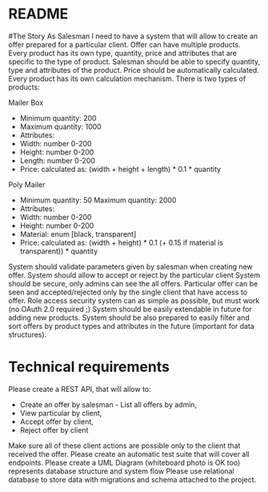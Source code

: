 # README

#The Story
As Salesman I need to have a system that will allow to create an offer prepared for a particular client. Offer can have multiple products. Every product has its own type, quantity, price and attributes that are specific to the type of product. Salesman should be able to specify quantity, type and attributes of the product. Price should be automatically calculated. Every product has its own calculation mechanism.
There is two types of products:

Mailer Box
* Minimum quantity: 200 
* Maximum quantity: 1000 
* Attributes:
* Width: number 0-200 
* Height: number 0-200 
* Length: number 0-200
* Price: calculated as: (width + height + length) * 0.1 * quantity

Poly Mailer

* Minimum quantity: 50 Maximum quantity: 2000 
* Attributes:
* Width: number 0-200
* Height: number 0-200
* Material: enum [black, transparent]
* Price: calculated as: (width + height) * 0.1 (+ 0.15 if material is transparent)) * quantity

System should validate parameters given by salesman when creating new offer.
System should allow to accept or reject by the particular client
System should be secure, only admins can see the all offers. Particular offer can be seen and accepted/rejected only by the single client that have access to offer.
Role access security system can as simple as possible, but must work (no OAuth 2.0 required ;)
System should be easily extendable in future for adding new products.
System should be also prepared to easily filter and sort offers by product types and attributes in the future (important for data structures).

# Technical requirements

Please create a REST API, that will allow to:
- Create an offer by salesman - List all offers by admin,
- View particular by client,
- Accept offer by client,
- Reject offer by client

Make sure all of these client actions are possible only to the client that received the offer.
Please create an automatic test suite that will cover all endpoints.
Please create a UML Diagram (whiteboard photo is OK too) represents database structure and system flow
Please use relational database to store data with migrations and schema attached to the project.